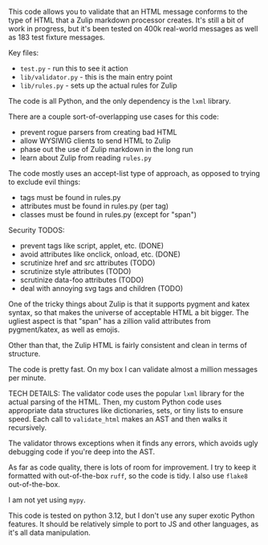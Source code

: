 This code allows you to validate that an HTML message
conforms to the type of HTML that a Zulip markdown
processor creates.  It's still a bit of work in progress,
but it's been tested on 400k real-world messages as well
as 183 test fixture messages.

Key files:

- `test.py` - run this to see it action
- `lib/validator.py` - this is the main entry point
- `lib/rules.py` - sets up the actual rules for Zulip

The code is all Python, and the only dependency is
the `lxml` library.

There are a couple sort-of-overlapping use cases for this code:

- prevent rogue parsers from creating bad HTML
- allow WYSIWIG clients to send HTML to Zulip
- phase out the use of Zulip markdown in the long run
- learn about Zulip from reading `rules.py`

The code mostly uses an accept-list type of approach,
as opposed to trying to exclude evil things:

- tags must be found in rules.py
- attributes must be found in rules.py (per tag)
- classes must be found in rules.py (except for "span")

Security TODOS:
- prevent tags like script, applet, etc. (DONE)
- avoid attributes like onclick, onload, etc. (DONE)
- scrutinize href and src attributes (TODO)
- scrutinize style attributes (TODO)
- scrutinize data-foo attributes (TODO)
- deal with annoying svg tags and children (TODO)

One of the tricky things about Zulip is that it supports
pygment and katex syntax, so that makes the universe of
acceptable HTML a bit bigger. The ugliest aspect is that
"span" has a zillion valid attributes from pygment/katex,
as well as emojis.

Other than that, the Zulip HTML is fairly consistent
and clean in terms of structure.

The code is pretty fast. On my box I can validate almost
a million messages per minute.

TECH DETAILS: The validator code uses the popular `lxml`
library for the actual parsing of the HTML.  Then,
my custom Python code uses appropriate data structures like
dictionaries, sets, or tiny lists to ensure speed.
Each call to `validate_html` makes an AST and then walks
it recursively.

The validator throws exceptions when it finds any errors,
which avoids ugly debugging code if you're deep into the
AST.

As far as code quality, there is lots of room for improvement.
I try to keep it formatted with out-of-the-box `ruff`, so the
code is tidy. I also use `flake8` out-of-the-box.

I am not yet using `mypy`.

This code is tested on python 3.12, but I don't use any
super exotic Python features. It should be relatively simple
to port to JS and other languages, as it's all data manipulation.

